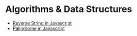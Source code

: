 # Algorithms & Data Structures

- [Reverse String in Javascript](reverse_string.md)
- [Palindrome in Javascript](palindrome.md)

